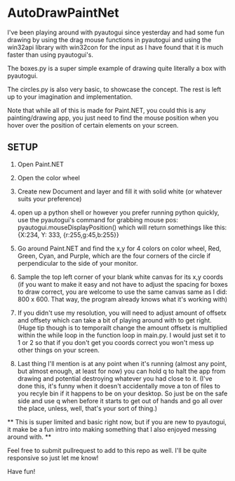# AutoDrawPaintNet

I've been playing around with pyautogui since yesterday and had some fun drawing by using the drag mouse functions in pyautogui and using the win32api library with win32con for
the input as I have found that it is much faster than using pyautogui's.

The boxes.py is a super simple example of drawing quite literally a box with pyautogui. 

The circles.py is also very basic, to showcase the concept. The rest is left up to your imagination and implementation. 

Note that while all of this is made for Paint.NET, you could this is any painting/drawing app, you just need to find the mouse position when you hover over the position of certain
elements on your screen. 

## SETUP
1. Open Paint.NET
2. Open the color wheel
3. Create new Document and layer and fill it with solid white (or whatever suits your preference)
4. open up a python shell or however you prefer running python quickly, use the pyautogui's command for grabbing mouse pos:
pyautogui.mouseDisplayPosition()
which will return somethings like this:
{X:234, Y: 333, {r:255,g:45,b:255}}

5. Go around Paint.NET and find the x,y for 4 colors on color wheel, Red, Green, Cyan, and Purple, which are the four corners of the circle if perpendicular to the side of your 
monitor. 
6. Sample the top left corner of your blank white canvas for its x,y coords (if you want to make it easy and not have to adjust the spacing for boxes to draw correct, you are
welcome to use the same canvas same as I did: 800 x 600. That way, the program already knows what it's working with)
7. If you didn't use my resolution, you will need to adjust amount of offsetx and offsety which can take a bit of playing around with to get right. (Huge tip though is to temporailt
change the amount offsetx is multiplied within the while loop in the function loop in main.py. I would just set it to 1 or 2 so that if you don't get you coords correct you won't mess
up other things on your screen.
8. Last thing I'll mention is at any point when it's running (almost any point, but almost enough, at least for now) you can hold q to halt the app from drawing and potential destroying
whatever you had close to it. (I've done this, it's funny when it doesn't accidentally move a ton of files to you recyle bin if it happens to be on your desktop. So just be on the safe side
and use q when before it starts to get out of hands and go all over the place, unless, well, that's your sort of thing.)


** This is super limited and basic right now, but if you are new to pyautogui, it make be a fun intro into making something that I also enjoyed messing around with. **

Feel free to submit pullrequest to add to this repo as well. I'll be quite responsive so just let me know!

Have fun!
